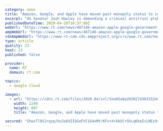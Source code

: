 ```yaml
---
category: news
title: "Amazon, Google, and Apple have moved past monopoly status to competing directly with governments… and winning"
excerpt: "US Senator Josh Hawley is demanding a criminal antitrust probe of Amazon as the e-commerce behemoth’s powers grow to rival the government’s own. Google and Apple, too, are now ordering governments around."
publishedDateTime: 2020-04-28T16:37:00Z
webUrl: "https://www.rt.com/news/487146-amazon-apple-google-government-competition/"
ampWebUrl: "https://www.rt.com/news/487146-amazon-apple-google-government-competition/amp/"
cdnAmpWebUrl: "https://www-rt-com.cdn.ampproject.org/c/s/www.rt.com/news/487146-amazon-apple-google-government-competition/amp/"
type: article
quality: 23
heat: 23
published: false

provider:
  name: RT
  domain: rt.com

topics:
  - Google Cloud

images:
  - url: "https://cdni.rt.com/files/2020.04/xxl/5ea85a6a20302743831524ce.jpg"
    width: 1240
    height: 697
    title: "Amazon, Google, and Apple have moved past monopoly status to competing directly with governments… and winning"

secured: "ShwxTl9SJrqzp/knJa6VZIQSeFVC1G4xMY/KFv+X+kbSC+ShLqKkeIcLNEsXsqBts2kv+vgHmdCcXWGMckdRIsrPN7RxfpbpSQKNCaXAlX9VXYo/7tlaWVHEnzXK+unEMOocPO9JipsVlH9WOp+EG9GMU2xFHDvzSPP5RGmf/bScqPVifWXBtCDn6D1Qp8FvDG89QucBCAGj3XqahR+0aS8ZbT/C1j2ZIeq57R0flRVr+vOhhhX+TisYFpN8hA/PGEWeJQjBd9K+H8mQiPGq84OyaonIC18C2hQsCN1O/dvWMj4lM1o3M+JXMMG9ACMI;z4x0447a9stPgXeG2MtK4g=="
---
```



